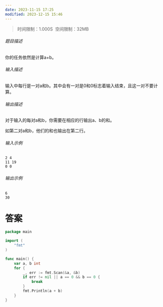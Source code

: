 ```yaml
---
date: 2023-11-15 17:25
modified: 2023-12-15 15:46
---
```

>时间限制：1.000S  空间限制：32MB

###### 题目描述

你的任务依然是计算a+b。

###### 输入描述

输入中每行是一对a和b。其中会有一对是0和0标志着输入结束，且这一对不要计算。  

###### 输出描述

对于输入的每对a和b，你需要在相应的行输出a、b的和。

如第二对a和b，他们的和也输出在第二行。

###### 输入示例

```
2 4
11 19
0 0
```

###### 输出示例

```
6
30
```

# 答案
```go
package main

import (
    "fmt"
)

func main() {
    var a, b int
    for {
        _, err := fmt.Scan(&a, &b)
        if err != nil || a == 0 && b == 0 {
            break
        }
        fmt.Println(a + b)
    }
}
```
